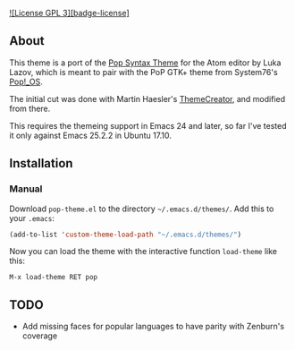 [![License GPL 3][badge-license]](http://www.gnu.org/licenses/gpl-3.0.txt)

## About

This theme is a port of the
[Pop Syntax Theme](https://github.com/luka-lazov/pop-syntax) for the
Atom editor by Luka Lazov, which is meant to pair with the PoP GTK+
theme from System76's [Pop!_OS](https://system76.com/pop). 

The initial cut was done with Martin Haesler's
[ThemeCreator](https://github.com/mswift42/themecreator), and modified
from there.

This requires the themeing support in Emacs 24 and later, so far I've
tested it only against Emacs 25.2.2 in Ubuntu 17.10.

## Installation

### Manual

Download `pop-theme.el` to the directory `~/.emacs.d/themes/`. Add this to your
`.emacs`:

```lisp
(add-to-list 'custom-theme-load-path "~/.emacs.d/themes/")
```

Now you can load the theme with the interactive function `load-theme` like this:

`M-x load-theme RET pop`

## TODO

* Add missing faces for popular languages to have parity with Zenburn's coverage

